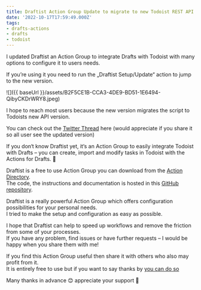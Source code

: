 ```yaml
---
title: Draftist Action Group Update to migrate to new Todoist REST API Version
date: '2022-10-17T17:59:49.000Z'
tags:
- drafts-actions
- drafts
- todoist
---
```

I updated Draftist an Action Group to integrate Drafts with Todoist with many options to configure it to users needs.

If you’re using it you need to run the „Draftist Setup/Update“ action to jump to the new version.

![]({{ baseUrl }}/assets/B2F5CE1B-CCA3-4DE9-BD51-1E6494-QibyCKDrWRY8.jpeg)

I hope to reach most users because the new version migrates the script to Todoists new API version.

You can check out the [Twitter Thread](https://twitter.com/flohgro/status/1581966768322379777) here (would appreciate if you share it so all user see the updated version)

If you don‘t know Draftist yet, it‘s an Action Group to easily integrate Todoist with Drafts – you can create, import and modify tasks in Todoist with the Actions for Drafts. 🚀

Draftist is a free to use Action Group you can download from the [Action Directory](https://directory.getdrafts.com/g/1wK).  
The code, the instructions and documentation is hosted in this [GitHub repository](https://github.com/FlohGro-dev/Draftist).

Draftist is a really powerful Action Group which offers configuration possibilities for your personal needs.  
I tried to make the setup and configuration as easy as possible.

I hope that Draftist can help to speed up workflows and remove the friction from some of your processes.  
If you have any problem, find issues or have further requests – I would be happy when you share them with me!

If you find this Action Group useful then share it with others who also may profit from it.  
It is entirely free to use but if you want to say thanks by [you can do so](https://flohgro.com/donate/)

Many thanks in advance 😊 appreciate your support 🙌